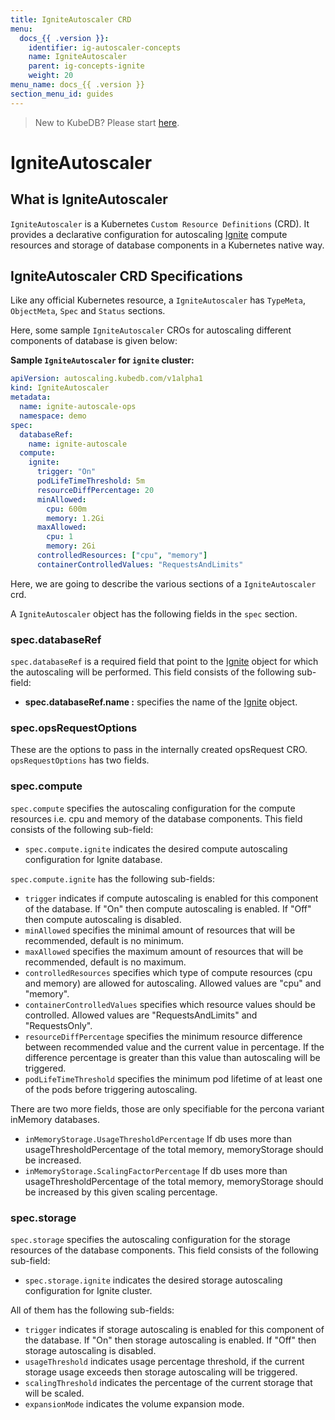 ```yaml
---
title: IgniteAutoscaler CRD
menu:
  docs_{{ .version }}:
    identifier: ig-autoscaler-concepts
    name: IgniteAutoscaler
    parent: ig-concepts-ignite
    weight: 20
menu_name: docs_{{ .version }}
section_menu_id: guides
---
```


> New to KubeDB? Please start [here](/docs/README.md).

# IgniteAutoscaler

## What is IgniteAutoscaler

`IgniteAutoscaler` is a Kubernetes `Custom Resource Definitions` (CRD). It provides a declarative configuration for autoscaling [Ignite](https://ignite.apache.org/) compute resources and storage of database components in a Kubernetes native way.

## IgniteAutoscaler CRD Specifications

Like any official Kubernetes resource, a `IgniteAutoscaler` has `TypeMeta`, `ObjectMeta`, `Spec` and `Status` sections.

Here, some sample `IgniteAutoscaler` CROs for autoscaling different components of database is given below:

**Sample `IgniteAutoscaler` for `ignite` cluster:**

```yaml
apiVersion: autoscaling.kubedb.com/v1alpha1
kind: IgniteAutoscaler
metadata:
  name: ignite-autoscale-ops
  namespace: demo
spec:
  databaseRef:
    name: ignite-autoscale
  compute:
    ignite:
      trigger: "On"
      podLifeTimeThreshold: 5m
      resourceDiffPercentage: 20
      minAllowed:
        cpu: 600m
        memory: 1.2Gi
      maxAllowed:
        cpu: 1
        memory: 2Gi
      controlledResources: ["cpu", "memory"]
      containerControlledValues: "RequestsAndLimits"
```

Here, we are going to describe the various sections of a `IgniteAutoscaler` crd.

A `IgniteAutoscaler` object has the following fields in the `spec` section.

### spec.databaseRef

`spec.databaseRef` is a required field that point to the [Ignite](/docs/guides/ignite/concepts/ignite.md) object for which the autoscaling will be performed. This field consists of the following sub-field:

- **spec.databaseRef.name :** specifies the name of the [Ignite](/docs/guides/ignite/concepts/ignite.md) object.

### spec.opsRequestOptions
These are the options to pass in the internally created opsRequest CRO. `opsRequestOptions` has two fields.

### spec.compute

`spec.compute` specifies the autoscaling configuration for the compute resources i.e. cpu and memory of the database components. This field consists of the following sub-field:

- `spec.compute.ignite` indicates the desired compute autoscaling configuration for Ignite database.


`spec.compute.ignite` has the following sub-fields:

- `trigger` indicates if compute autoscaling is enabled for this component of the database. If "On" then compute autoscaling is enabled. If "Off" then compute autoscaling is disabled.
- `minAllowed` specifies the minimal amount of resources that will be recommended, default is no minimum.
- `maxAllowed` specifies the maximum amount of resources that will be recommended, default is no maximum.
- `controlledResources` specifies which type of compute resources (cpu and memory) are allowed for autoscaling. Allowed values are "cpu" and "memory".
- `containerControlledValues` specifies which resource values should be controlled. Allowed values are "RequestsAndLimits" and "RequestsOnly".
- `resourceDiffPercentage` specifies the minimum resource difference between recommended value and the current value in percentage. If the difference percentage is greater than this value than autoscaling will be triggered.
- `podLifeTimeThreshold` specifies the minimum pod lifetime of at least one of the pods before triggering autoscaling.

There are two more fields, those are only specifiable for the percona variant inMemory databases.
- `inMemoryStorage.UsageThresholdPercentage` If db uses more than usageThresholdPercentage of the total memory, memoryStorage should be increased.
- `inMemoryStorage.ScalingFactorPercentage` If db uses more than usageThresholdPercentage of the total memory, memoryStorage should be increased by this given scaling percentage.

### spec.storage

`spec.storage` specifies the autoscaling configuration for the storage resources of the database components. This field consists of the following sub-field:

- `spec.storage.ignite` indicates the desired storage autoscaling configuration for Ignite cluster.


All of them has the following sub-fields:

- `trigger` indicates if storage autoscaling is enabled for this component of the database. If "On" then storage autoscaling is enabled. If "Off" then storage autoscaling is disabled.
- `usageThreshold` indicates usage percentage threshold, if the current storage usage exceeds then storage autoscaling will be triggered.
- `scalingThreshold` indicates the percentage of the current storage that will be scaled.
- `expansionMode` indicates the volume expansion mode.

